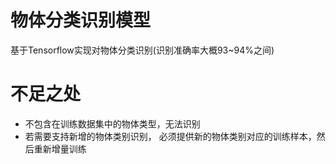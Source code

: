 # 物体分类识别模型

基于Tensorflow实现对物体分类识别(识别准确率大概93~94%之间)

# 不足之处

+ 不包含在训练数据集中的物体类型，无法识别
+ 若需要支持新增的物体类别识别， 必须提供新的物体类别对应的训练样本，然后重新增量训练